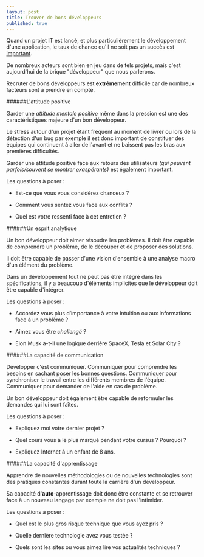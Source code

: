 ```yaml
---
layout: post
title: Trouver de bons développeurs
published: true
---
```

Quand un projet IT est lancé, et plus particulièrement le développement d'une application, le taux de chance qu'il ne soit pas un succès est [important](http://alain.battandier.free.fr/spip.php?article55).

De nombreux acteurs sont bien en jeu dans de tels projets, mais c'est aujourd'hui de la brique \"développeur\" que nous parlerons.

Recruter de bons développeurs est **extrêmement** difficile car de nombreux facteurs sont à prendre en compte.

######L'attitude positive

Garder une _attitude mentale positive_ même dans la pression est une des caractéristiques majeure d'un bon développeur.

Le stress autour d'un projet étant fréquent au moment de livrer ou lors de la détection d'un bug par exemple il est donc important de constituer des équipes qui continuent à aller de l'avant et ne baissent pas les bras aux premières difficultés.

Garder une attitude positive face aux retours des utilisateurs _(qui peuvent parfois/souvent se montrer exaspérants)_ est également important.

Les questions à poser :

* Est-ce que vous vous considérez chanceux ?

* Comment vous sentez vous face aux conflits ?

* Quel est votre ressenti face à cet entretien ?

######Un esprit analytique

Un bon développeur doit aimer résoudre les problèmes. Il doit être capable de comprendre un problème, de le découper et de proposer des solutions.

Il doit être capable de passer d'une vision d'ensemble à une analyse macro d'un élément du problème.

Dans un développement tout ne peut pas être intégré dans les spécifications, il y a beaucoup d'éléments implicites que le développeur doit être capable d'intégrer.

Les questions à poser :

* Accordez vous plus d’importance à votre intuition ou aux informations face à un problème ?

* Aimez vous être _challengé_ ?

* Elon Musk a-t-il une logique derrière SpaceX, Tesla et Solar City ?

######La capacité de communication

Développer c'est communiquer. Communiquer pour comprendre les besoins en sachant poser les bonnes questions. Communiquer pour synchroniser le travail entre les différents membres de l'équipe. Communiquer pour demander de l'aide en cas de problème.

Un bon développeur doit également être capable de reformuler les demandes qui lui sont faîtes. 

Les questions à poser :

* Expliquez moi votre dernier projet ?

* Quel cours vous à le plus marqué pendant votre cursus ? Pourquoi ?

* Expliquez Internet à un enfant de 8 ans.

######La capacité d'apprentissage

Apprendre de nouvelles méthodologies ou de nouvelles technologies sont des pratiques constantes durant toute la carrière d'un développeur.

Sa capacité d'**auto**-apprentissage doit donc être constante et se retrouver face à un nouveau langage par exemple ne doit pas l'intimider.

Les questions à poser :

* Quel est le plus gros risque technique que vous ayez pris ?

* Quelle dernière technologie avez vous testée ?

* Quels sont les sites ou vous aimez lire vos actualités techniques ?


